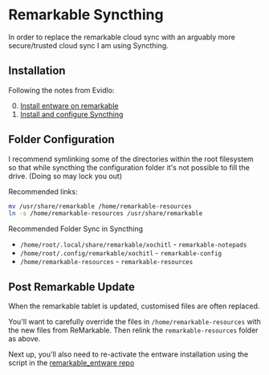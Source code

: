 # Remarkable Syncthing

In order to replace the remarkable cloud sync with an arguably more secure/trusted cloud sync I am using Syncthing.

## Installation

Following the notes from Evidlo:

0. [Install entware on remarkable](https://github.com/antonyoneill/remarkable_entware)
0. [Install and configure Syncthing](https://github.com/antonyoneill/remarkable_syncthing)

## Folder Configuration

I recommend symlinking some of the directories within the root filesystem so that while syncthing the configuration folder it's not possible to fill the drive. (Doing so may lock you out)

Recommended links:

```bash
mv /usr/share/remarkable /home/remarkable-resources
ln -s /home/remarkable-resources /usr/share/remarkable
```

Recommended Folder Sync in Syncthing

* `/home/root/.local/share/remarkable/xochitl` - `remarkable-notepads`
* `/home/root/.config/remarkable/xochitl` - `remarkable-config`
* `/home/remarkable-resources` - `remarkable-resources`

## Post Remarkable Update

When the remarkable tablet is updated, customised files are often replaced.

You'll want to carefully override the files in `/home/remarkable-resources` with the new files from ReMarkable. Then relink the `remarkable-resources` folder as above.

Next up, you'll also need to re-activate the entware installation using the script in the [remarkable_entware repo](https://github.com/antonyoneill/remarkable_entware)

